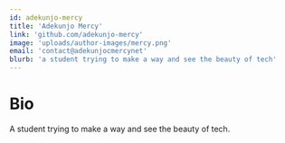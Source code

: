 ```yaml
---
id: adekunjo-mercy
title: 'Adekunjo Mercy'
link: 'github.com/adekunjo-mercy'
image: 'uploads/author-images/mercy.png'
email: 'contact@adekunjocmercynet'
blurb: 'a student trying to make a way and see the beauty of tech'
---
```


# Bio

A student trying to make a way and see the beauty of tech.
